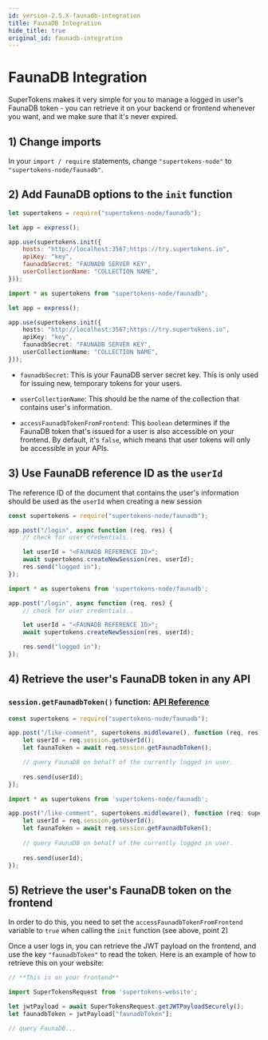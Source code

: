 ```yaml
---
id: version-2.5.X-faunadb-integration
title: FaunaDB Integration
hide_title: true
original_id: faunadb-integration
---
```


# FaunaDB Integration
SuperTokens makes it very simple for you to manage a logged in user's FaunaDB token - you can retrieve it on your backend or frontend whenever you want, and we make sure that it's never expired.

## 1) Change imports
In your `import / require` statements, change `"supertokens-node"` to `"supertokens-node/faunadb"`.


## 2) Add FaunaDB options to the `init` function
<!--DOCUSAURUS_CODE_TABS-->
<!--Javascript-->
```js
let supertokens = require("supertokens-node/faunadb");

let app = express();

app.use(supertokens.init({
    hosts: "http://localhost:3567;https://try.supertokens.io",
    apiKey: "key",
    faunadbSecret: "FAUNADB SERVER KEY",
    userCollectionName: "COLLECTION NAME",
}));
```
<!--Typescript-->
```ts
import * as supertokens from "supertokens-node/faunadb";

let app = express();

app.use(supertokens.init({
    hosts: "http://localhost:3567;https://try.supertokens.io",
    apiKey: "key",
    faunadbSecret: "FAUNADB SERVER KEY",
    userCollectionName: "COLLECTION NAME",
}));
```
<!--END_DOCUSAURUS_CODE_TABS-->

- `faunadbSecret`: This is your FaunaDB server secret key. This is only used for issuing new, temporary tokens for your users.

- `userCollectionName`:  This should be the name of the collection that contains user's information.

- `accessFaunadbTokenFromFrontend`: This `boolean` determines if the FaunaDB token that's issued for a user is also accessible on your frontend. By default, it's `false`, which means that user tokens will only be accessible in your APIs.


## 3) Use FaunaDB reference ID as the `userId`
The reference ID of the document that contains the user's information should be used as the `userId` when creating a new session

<!--DOCUSAURUS_CODE_TABS-->
<!--Javascript-->
```js
const supertokens = require("supertokens-node/faunadb");

app.post("/login", async function (req, res) {
    // check for user credentials..

    let userId = "<FAUNADB REFERENCE ID>";
    await supertokens.createNewSession(res, userId);
    res.send("logged in");
});
```
<!--Typescript-->
```ts
import * as supertokens from 'supertokens-node/faunadb';

app.post("/login", async function (req, res) {
    // check for user credentials..

    let userId = "<FAUNADB REFERENCE ID>";
    await supertokens.createNewSession(res, userId);

    res.send("logged in");
});
```
<!--END_DOCUSAURUS_CODE_TABS--> 

## 4) Retrieve the user's FaunaDB token in any API
### `session.getFaunadbToken()` function: [API Reference](../api-reference/session-object/get-faunadb-token)

<!--DOCUSAURUS_CODE_TABS-->
<!--Javascript-->
```js
const supertokens = require("supertokens-node/faunadb");

app.post("/like-comment", supertokens.middleware(), function (req, res) {
    let userId = req.session.getUserId();
    let faunaToken = await req.session.getFaunadbToken();

    // query FaunaDB on behalf of the currently logged in user.
    
    res.send(userId);
});
```
<!--Typescript-->
```ts
import * as supertokens from 'supertokens-node/faunadb';

app.post("/like-comment", supertokens.middleware(), function (req: supertokens.Type.SessionRequest, res) {
    let userId = req.session.getUserId();
    let faunaToken = await req.session.getFaunadbToken();
    
    // query FaunaDB on behalf of the currently logged in user.
    
    res.send(userId);
});
```
<!--END_DOCUSAURUS_CODE_TABS-->

## 5) Retrieve the user's FaunaDB token on the frontend
In order to do this, you need to set the `accessFaunadbTokenFromFrontend` variable to `true` when calling the `init` function (see above, point 2)

Once a user logs in, you can retrieve the JWT payload on the frontend, and use the key `"faunadbToken"` to read the token. Here is an example of how to retrieve this on your website:

```ts
// **This is on your frontend**

import SuperTokensRequest from 'supertokens-website';

let jwtPayload = await SuperTokensRequest.getJWTPayloadSecurely();
let faunadbToken = jwtPayload["faunadbToken"];

// query FaunaDB...
```